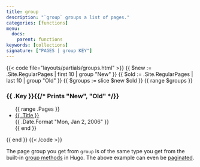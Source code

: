 ```yaml
---
title: group
description: "`group` groups a list of pages."
categories: [functions]
menu:
  docs:
    parent: functions
keywords: [collections]
signature: ["PAGES | group KEY"]
---
```


{{< code file="layouts/partials/groups.html" >}}
{{ $new := .Site.RegularPages | first 10 | group "New" }}
{{ $old := .Site.RegularPages | last 10 | group "Old" }}
{{ $groups := slice $new $old }}
{{ range $groups }}
<h3>{{ .Key }}{{/* Prints "New", "Old" */}}</h3>
<ul>
    {{ range .Pages }}
    <li>
    <a href="{{ .Permalink }}">{{ .Title }}</a>
    <div class="meta">{{ .Date.Format "Mon, Jan 2, 2006" }}</div>
    </li>
    {{ end }}
</ul>
{{ end }}
{{< /code >}}

The page group you get from `group` is of the same type you get from the built-in [group methods](/templates/lists#group-content) in Hugo. The above example can even be [paginated](/templates/pagination/#list-paginator-pages).
